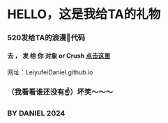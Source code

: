 # HELLO，这是我给TA的礼物
### 520发给TA的浪漫💒代码
####  去 ， 发  给  你  对象 or Crush    [点击这里](LeiyufeiDaniel.github.io) 
网址：LeiyufeiDaniel.github.io
### （我看看谁还没有☝）坏笑～～～ 
### BY DANIEL 2024
